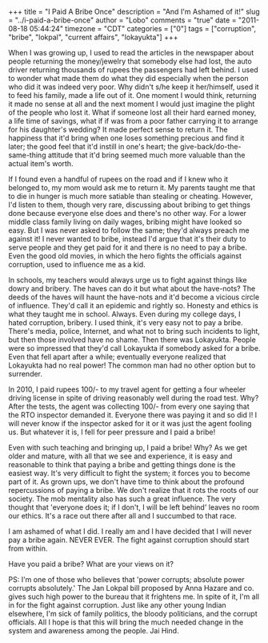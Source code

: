 +++
title = "I Paid A Bribe Once"
description = "And I'm Ashamed of it!"
slug = "../i-paid-a-bribe-once"
author = "Lobo"
comments = "true"
date = "2011-08-18 05:44:24"
timezone = "CDT"
categories = ["0"]
tags = ["corruption", "bribe", "lokpal", "current affairs", "lokayukta"]
+++

When I was growing up, I used to read the articles in the newspaper about people returning the money/jewelry that somebody else had lost, the auto driver returning thousands of rupees the passengers had left behind. I used to wonder what made them do what they did especially when the person who did it was indeed very poor. Why didn't s/he keep it her/himself, used it to feed his family, made a life out of it. One moment I would think, returning it made no sense at all and the next moment I would just imagine the plight of the people who lost it. What if someone lost all their hard earned money, a life time of savings, what if if was from a poor father carrying it to arrange for his daughter's wedding? It made perfect sense to return it. The happiness that it'd bring when one loses something precious and find it later; the good feel that it'd instill in one's heart; the give-back/do-the-same-thing attitude that it'd bring seemed much more valuable than the actual item's worth.

If I found even a handful of rupees on the road and if I knew who it belonged to, my mom would ask me to return it. My parents taught me that to die in hunger is much more satiable than stealing or cheating. However, I'd listen to them, though very rare, discussing about bribing to get things done because everyone else does and there's no other way. For a lower middle class family living on daily wages, bribing might have looked so easy. But I was never asked to follow the same; they'd always preach me against it! I never wanted to bribe, instead I'd argue that it's their duty to serve people and they get paid for it and there is no need to pay a bribe. Even the good old movies, in which the hero fights the officials against corruption, used to influence me as a kid.

In schools, my teachers would always urge us to fight against things like dowry and bribery. The haves can do it but what about the have-nots? The deeds of the haves will haunt the have-nots and it'd become a vicious circle of influence. They'd call it an epidemic and rightly so. Honesty and ethics is what they taught me in school. Always. Even during my college days, I hated corruption, bribery. I used think, it's very easy not to pay a bribe. There's media, police, Internet, and what not to bring such incidents to light, but then those involved have no shame. Then there was Lokayukta. People were so impressed that they'd call Lokayukta if somebody asked for a bribe. Even that fell apart after a while; eventually everyone realized that Lokayukta had no real power! The common man had no other option but to surrender.

In 2010, I paid rupees 100/- to my travel agent for getting a four wheeler driving license in spite of driving reasonably well during the road test. Why? After the tests, the agent was collecting 100/- from every one saying that the RTO inspector demanded it. Everyone there was paying it and so did I! I will never know if the inspector asked for it or it was just the agent fooling us. But whatever it is, I fell for peer pressure and I paid a bribe!

Even with such teaching and bringing up, I paid a bribe! Why? As we get older and mature, with all that we see and experience, it is easy and reasonable to think that paying a bribe and getting things done is the easiest way.  It's very difficult to fight the system; it forces you to become part of it. As grown ups, we don't have time to think about the profound repercussions of paying a bribe. We don't realize that it rots the roots of our society. The mob mentality also has such a great influence. The very thought that 'everyone does it; if I don't, I will be left behind' leaves no room our ethics. It's a race out there after all and I succumbed to that race.

I am ashamed of what I did. I really am and I have decided that I will never pay a bribe again. NEVER EVER. The fight against corruption should start from within.

Have you paid a bribe? What are your views on it?


PS: I'm one of those who believes that 'power corrupts; absolute power corrupts absolutely.' The Jan Lokpal bill proposed by Anna Hazare and co. gives such high power to the bureau that it frightens me. In spite of it, I'm all in for the fight against corruption. Just like any other young Indian elsewhere, I'm sick of family politics, the bloody politicians, and the corrupt officials. All I hope is that this will bring the much needed change in the system and awareness among the people. Jai Hind.
